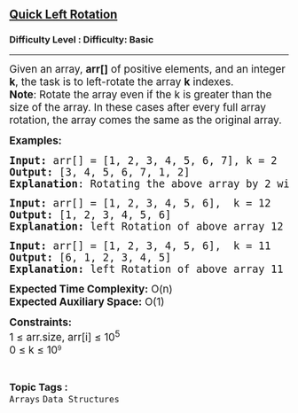 <h2><a href="https://www.geeksforgeeks.org/problems/quick-left-rotation3806/1?page=1&category=Arrays&difficulty=Basic&status=unsolved&sortBy=submissions">Quick Left Rotation</a></h2><h3>Difficulty Level : Difficulty: Basic</h3><hr><div class="problems_problem_content__Xm_eO"><p><span style="font-size: 14pt;">Given an array, <strong>arr[]</strong> of positive elements, and an integer <strong>k</strong>, the task is to left-rotate the array <strong>k</strong>&nbsp;indexes.<br><strong>Note</strong>: R<span style="font-family: -apple-system, BlinkMacSystemFont, 'Segoe UI', Roboto, Oxygen, Ubuntu, Cantarell, 'Open Sans', 'Helvetica Neue', sans-serif;">otate the array even if the k is greater than the size of the array. In these cases after every full array rotation, the array comes the same as the original array.</span></span></p>
<p><span style="font-size: 14pt;"><strong>Examples:</strong></span></p>
<pre><span style="font-size: 14pt;"><strong>Input: </strong>arr[] = [1, 2, 3, 4, 5, 6, 7], k = 2 
<strong>Output:</strong> [3, 4, 5, 6, 7, 1, 2]
<strong>Explanation</strong>: Rotating the above array by 2 will make the output array.</span></pre>
<pre><span style="font-size: 14pt;"><strong>Input: </strong>arr[] = [1, 2, 3, 4, 5, 6],  k = 12
<strong>Output:</strong> [1, 2, 3, 4, 5, 6]<br><strong>Explanation:</strong> left Rotation of above array 12 times gives same array as output. <br></span></pre>
<pre><span style="font-size: 14pt;"><strong>Input: </strong>arr[] = [1, 2, 3, 4, 5, 6],  k = 11
<strong>Output:</strong> [6, 1, 2, 3, 4, 5]<br><strong>Explanation:</strong> left Rotation of above array 11 times &amp; in resultant output 6 comes to the statring position.</span></pre>
<p><span style="font-size: 14pt;"><strong>Expected Time Complexity:</strong> O(n)<br><strong>Expected Auxiliary Space:</strong> O(1)</span></p>
<p><span style="font-size: 14pt;"><strong>Constraints:<br></strong>1 ≤ arr.size,&nbsp;</span><span style="font-size: 18.6667px; font-family: -apple-system, BlinkMacSystemFont, 'Segoe UI', Roboto, Oxygen, Ubuntu, Cantarell, 'Open Sans', 'Helvetica Neue', sans-serif;">arr[i]</span><span style="font-size: 14pt; font-family: -apple-system, BlinkMacSystemFont, 'Segoe UI', Roboto, Oxygen, Ubuntu, Cantarell, 'Open Sans', 'Helvetica Neue', sans-serif;"> ≤ 10<sup>5</sup><br></span><span style="font-size: 14pt; font-family: -apple-system, BlinkMacSystemFont, 'Segoe UI', Roboto, Oxygen, Ubuntu, Cantarell, 'Open Sans', 'Helvetica Neue', sans-serif;">0 ≤ k ≤ 10</span><sup style="font-family: -apple-system, BlinkMacSystemFont, 'Segoe UI', Roboto, Oxygen, Ubuntu, Cantarell, 'Open Sans', 'Helvetica Neue', sans-serif;">9</sup></p></div><br><p><span style=font-size:18px><strong>Topic Tags : </strong><br><code>Arrays</code>&nbsp;<code>Data Structures</code>&nbsp;